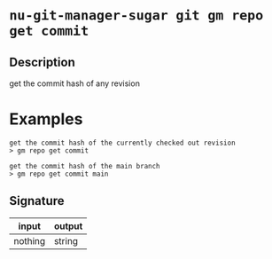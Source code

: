 # `nu-git-manager-sugar git gm repo get commit`
## Description
get the commit hash of any revision
# Examples
    get the commit hash of the currently checked out revision
    > gm repo get commit

    get the commit hash of the main branch
    > gm repo get commit main

## Signature
| input   | output |
| ------- | ------ |
| nothing | string |
